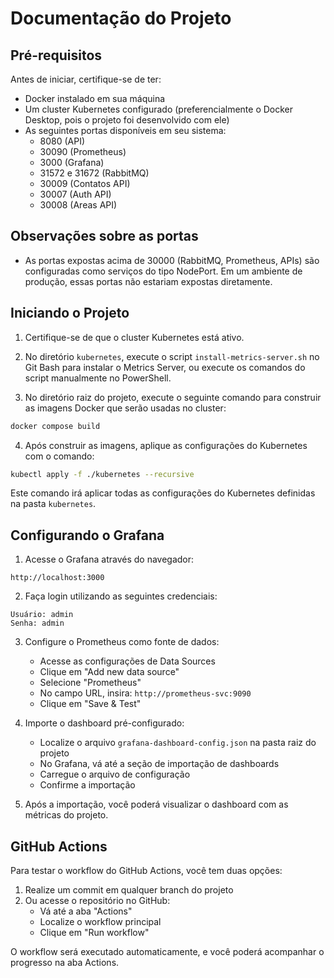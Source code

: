 # Documentação do Projeto

## Pré-requisitos

Antes de iniciar, certifique-se de ter:

- Docker instalado em sua máquina
- Um cluster Kubernetes configurado (preferencialmente o Docker Desktop, pois o projeto foi desenvolvido com ele)
- As seguintes portas disponíveis em seu sistema:
  - 8080 (API)
  - 30090 (Prometheus)
  - 3000 (Grafana)
  - 31572 e 31672 (RabbitMQ)
  - 30009 (Contatos API)
  - 30007 (Auth API)
  - 30008 (Areas API)

## Observações sobre as portas

- As portas expostas acima de 30000 (RabbitMQ, Prometheus, APIs) são configuradas como serviços do tipo NodePort. Em um ambiente de produção, essas portas não estariam expostas diretamente.

## Iniciando o Projeto

1. Certifique-se de que o cluster Kubernetes está ativo.

2. No diretório `kubernetes`, execute o script `install-metrics-server.sh` no Git Bash para instalar o Metrics Server, ou execute os comandos do script manualmente no PowerShell.

3. No diretório raiz do projeto, execute o seguinte comando para construir as imagens Docker que serão usadas no cluster:

```bash
docker compose build
```

4. Após construir as imagens, aplique as configurações do Kubernetes com o comando:

```bash
kubectl apply -f ./kubernetes --recursive
```

Este comando irá aplicar todas as configurações do Kubernetes definidas na pasta `kubernetes`.

## Configurando o Grafana

1. Acesse o Grafana através do navegador:
```
http://localhost:3000
```

2. Faça login utilizando as seguintes credenciais:
```
Usuário: admin
Senha: admin
```

3. Configure o Prometheus como fonte de dados:
   - Acesse as configurações de Data Sources
   - Clique em "Add new data source"
   - Selecione "Prometheus"
   - No campo URL, insira: `http://prometheus-svc:9090`
   - Clique em "Save & Test"

4. Importe o dashboard pré-configurado:
   - Localize o arquivo `grafana-dashboard-config.json` na pasta raiz do projeto
   - No Grafana, vá até a seção de importação de dashboards
   - Carregue o arquivo de configuração
   - Confirme a importação

5. Após a importação, você poderá visualizar o dashboard com as métricas do projeto.

## GitHub Actions

Para testar o workflow do GitHub Actions, você tem duas opções:

1. Realize um commit em qualquer branch do projeto
2. Ou acesse o repositório no GitHub:
   - Vá até a aba "Actions"
   - Localize o workflow principal
   - Clique em "Run workflow"

O workflow será executado automaticamente, e você poderá acompanhar o progresso na aba Actions.